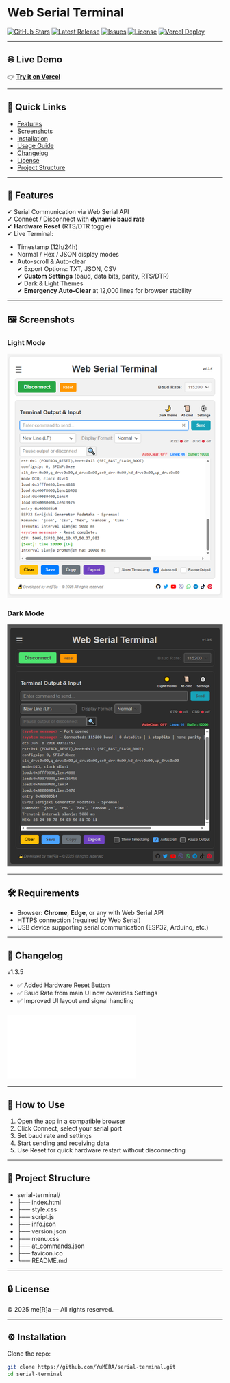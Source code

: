 # Web Serial Terminal

[![GitHub Stars](https://img.shields.io/github/stars/YuMERA/serial-terminal?style=social)](https://github.com/YuMERA/serial-terminal)
[![Latest Release](https://img.shields.io/github/v/release/YuMERA/serial-terminal?color=brightgreen&label=latest)](https://github.com/YuMERA/serial-terminal/releases)
[![Issues](https://img.shields.io/github/issues/YuMERA/serial-terminal?color=orange)](https://github.com/YuMERA/serial-terminal/issues)
[![License](https://img.shields.io/badge/license-Private-red)]()
[![Vercel Deploy](https://img.shields.io/badge/deployed%20on-Vercel-blue)](https://serial-terminal-cyan.vercel.app/)

---

## 🌐 Live Demo
👉 [**Try it on Vercel**](https://serial-terminal-cyan.vercel.app/)

---

## 📑 Quick Links
- [Features](#-features)
- [Screenshots](#-screenshots)
- [Installation](#-installation)
- [Usage Guide](#-how-to-use)
- [Changelog](#-changelog)
- [License](#-license)
- [Project Structure](#-project-structure)

---

## 🚀 Features
✔ Serial Communication via Web Serial API  
✔ Connect / Disconnect with **dynamic baud rate**  
✔ **Hardware Reset** (RTS/DTR toggle)  
✔ Live Terminal:
- Timestamp (12h/24h)
- Normal / Hex / JSON display modes
- Auto-scroll & Auto-clear  
✔ Export Options: TXT, JSON, CSV  
✔ **Custom Settings** (baud, data bits, parity, RTS/DTR)  
✔ Dark & Light Themes  
✔ **Emergency Auto-Clear** at 12,000 lines for browser stability  

---

## 🖼 Screenshots
### Light Mode  
![Light Mode Screenshot](./screenshots/light-mode.png)

### Dark Mode  
![Dark Mode Screenshot](./screenshots/dark-mode.png)

---

## 🛠 Requirements
- Browser: **Chrome**, **Edge**, or any with Web Serial API
- HTTPS connection (required by Web Serial)
- USB device supporting serial communication (ESP32, Arduino, etc.)

---

## 📜 Changelog
v1.3.5
- ✅ Added Hardware Reset Button
- ✅ Baud Rate from main UI now overrides Settings
- ✅ Improved UI layout and signal handling
###
![For full version history](./info.json)

---

## 🔑 How to Use
1. Open the app in a compatible browser
2. Click Connect, select your serial port
3. Set baud rate and settings
4. Start sending and receiving data
5. Use Reset for quick hardware restart without disconnecting

---

## 📂 Project Structure
- serial-terminal/
- ├── index.html
- ├── style.css
- ├── script.js
- ├── info.json
- ├── version.json
- ├── menu.css
- ├── at_commands.json
- ├── favicon.ico
- └── README.md

---

## 🔒 License
© 2025 me[R]a — All rights reserved.

---

## ⚙ Installation
Clone the repo:
```bash
git clone https://github.com/YuMERA/serial-terminal.git
cd serial-terminal
